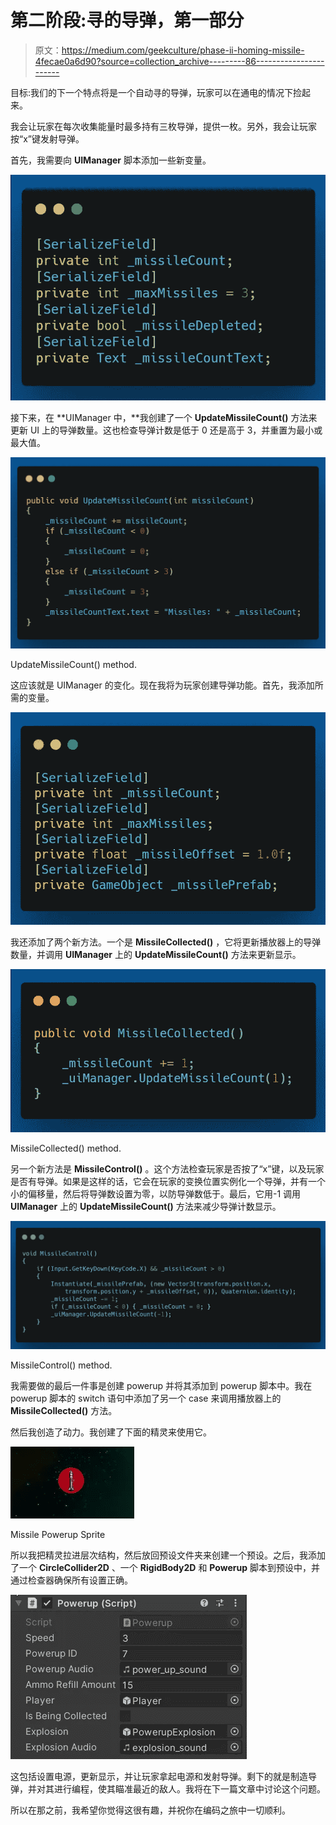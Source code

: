 # 第二阶段:寻的导弹，第一部分

> 原文：<https://medium.com/geekculture/phase-ii-homing-missile-4fecae0a6d90?source=collection_archive---------86----------------------->

目标:我们的下一个特点将是一个自动寻的导弹，玩家可以在通电的情况下捡起来。

我会让玩家在每次收集能量时最多持有三枚导弹，提供一枚。另外，我会让玩家按“x”键发射导弹。

首先，我需要向 **UIManager** 脚本添加一些新变量。

![](img/73d1c32d1904db06d3ba22e2b4e970d0.png)

接下来，在 **UIManager 中，**我创建了一个 **UpdateMissileCount()** 方法来更新 UI 上的导弹数量。这也检查导弹计数是低于 0 还是高于 3，并重置为最小或最大值。

![](img/f56246d76753e89b9d1c24bf97dc9352.png)

UpdateMissileCount() method.

这应该就是 UIManager 的变化。现在我将为玩家创建导弹功能。首先，我添加所需的变量。

![](img/afffaeceb47580da2f502abadb50b021.png)

我还添加了两个新方法。一个是 **MissileCollected()** ，它将更新播放器上的导弹数量，并调用 **UIManager** 上的 **UpdateMissileCount()** 方法来更新显示。

![](img/12a53a7ece5883faad0123b77e5cfc2a.png)

MissileCollected() method.

另一个新方法是 **MissileControl()** 。这个方法检查玩家是否按了“x”键，以及玩家是否有导弹。如果是这样的话，它会在玩家的变换位置实例化一个导弹，并有一个小的偏移量，然后将导弹数设置为零，以防导弹数低于。最后，它用-1 调用 **UIManager** 上的 **UpdateMissileCount()** 方法来减少导弹计数显示。

![](img/32d113f888acf6a3e7720957666c9d05.png)

MissileControl() method.

我需要做的最后一件事是创建 powerup 并将其添加到 powerup 脚本中。我在 powerup 脚本的 switch 语句中添加了另一个 case 来调用播放器上的 **MissileCollected()** 方法。

然后我创造了动力。我创建了下面的精灵来使用它。

![](img/550b1b960129300a93d76fc2af530ca7.png)

Missile Powerup Sprite

所以我把精灵拉进层次结构，然后放回预设文件夹来创建一个预设。之后，我添加了一个 **CircleCollider2D** 、一个 **RigidBody2D** 和 **Powerup** 脚本到预设中，并通过检查器确保所有设置正确。

![](img/dadc6b8d33c599c6b850764df91576c9.png)

这包括设置电源，更新显示，并让玩家拿起电源和发射导弹。剩下的就是制造导弹，并对其进行编程，使其瞄准最近的敌人。我将在下一篇文章中讨论这个问题。

所以在那之前，我希望你觉得这很有趣，并祝你在编码之旅中一切顺利。